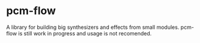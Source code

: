 # pcm-flow

A library for building big synthesizers and effects from small modules.
pcm-flow is still work in progress and usage is not recomended.
